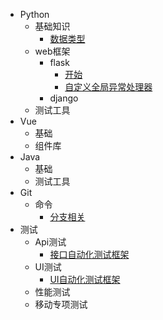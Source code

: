 <!--
 * @Description: In User Settings Edit
 * @Author: your name
 * @Date: 2019-09-14 11:17:42
 * @LastEditTime: 2019-09-14 11:19:36
 * @LastEditors: Please set LastEditors
 -->
* Python
    * 基础知识
        * [数据类型](python/base/datatype.md)
    * web框架
        * flask
            * [开始](python/web/flask/flask.md)
            * [自定义全局异常处理器](python/web/flask/error_handler.md)
        * django
    * 测试工具
* Vue
    * 基础
    * 组件库
* Java
    * 基础
    * 测试工具
* Git
    * 命令
        * [分支相关](git/branch.md)
* 测试
    * Api测试
        * [接口自动化测试框架](test/api/api_auto_test.md)
    * UI测试
        * [UI自动化测试框架](test/ui/ui_auto_test.md)
    * 性能测试
    * 移动专项测试
